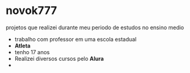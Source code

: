 # novok777
projetos que realizei durante meu periodo de estudos no ensino medio
- trabalho com professor em uma escola estadual
- **Atleta**
- tenho 17 anos 
- Realizei diversos cursos pelo **Alura**
- 
